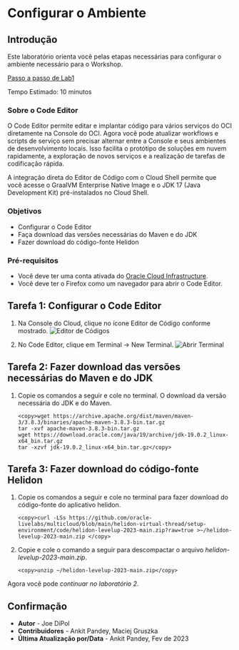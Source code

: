 # Configurar o Ambiente

## Introdução

Este laboratório orienta você pelas etapas necessárias para configurar o ambiente necessário para o Workshop.

[Passo a passo de Lab1](videohub:1_far2bboa)

Tempo Estimado: 10 minutos

### Sobre o Code Editor

O Code Editor permite editar e implantar código para vários serviços do OCI diretamente na Console do OCI. Agora você pode atualizar workflows e scripts de serviço sem precisar alternar entre a Console e seus ambientes de desenvolvimento locais. Isso facilita o protótipo de soluções em nuvem rapidamente, a exploração de novos serviços e a realização de tarefas de codificação rápida.

A integração direta do Editor de Código com o Cloud Shell permite que você acesse o GraalVM Enterprise Native Image e o JDK 17 (Java Development Kit) pré-instalados no Cloud Shell.

### Objetivos

*   Configurar o Code Editor
*   Faça download das versões necessárias do Maven e do JDK
*   Fazer download do código-fonte Helidon

### Pré-requisitos

*   Você deve ter uma conta ativada do [Oracle Cloud Infrastructure](https://cloud.oracle.com/en_US/cloud-infrastructure).
*   Você deve ter o Firefox como um navegador para abrir o Code Editor.

## Tarefa 1: Configurar o Code Editor

1.  Na Console do Cloud, clique no ícone Editor de Código conforme mostrado. ![Editor de Códigos](images/code-editor.png)
    
2.  No Code Editor, clique em Terminal -> New Terminal. ![Abrir Terminal](images/open-terminal.png)
    

## Tarefa 2: Fazer download das versões necessárias do Maven e do JDK

1.  Copie os comandos a seguir e cole no terminal. O download da versão necessária do JDK e do Maven.
    
        <copy>wget https://archive.apache.org/dist/maven/maven-3/3.8.3/binaries/apache-maven-3.8.3-bin.tar.gz
        tar -xvf apache-maven-3.8.3-bin.tar.gz
        wget https://download.oracle.com/java/19/archive/jdk-19.0.2_linux-x64_bin.tar.gz
        tar -xzvf jdk-19.0.2_linux-x64_bin.tar.gz</copy>
        

## Tarefa 3: Fazer download do código-fonte Helidon

1.  Copie os comandos a seguir e cole no terminal para fazer download do código-fonte do aplicativo helidon.
    
        <copy>curl -LSs https://github.com/oracle-livelabs/multicloud/blob/main/helidon-virtual-thread/setup-environment/code/helidon-levelup-2023-main.zip?raw=true >~/helidon-levelup-2023-main.zip </copy>
        
2.  Copie e cole o comando a seguir para descompactar o arquivo _helidon-levelup-2023-main.zip_.
    
        <copy>unzip ~/helidon-levelup-2023-main.zip</copy>
        

Agora você pode _continuar no laboratório 2_.

## Confirmação

*   **Autor** - Joe DiPol
*   **Contribuidores** - Ankit Pandey, Maciej Gruszka
*   **Última Atualização por/Data** - Ankit Pandey, Fev de 2023